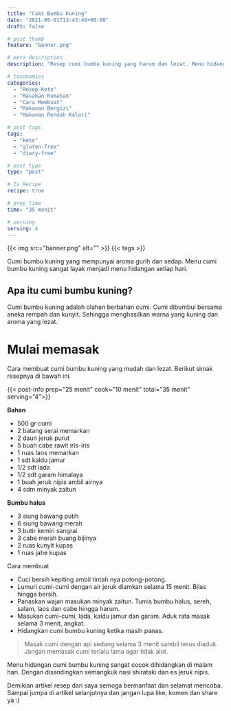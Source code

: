 ```yaml
---
title: "Cumi Bumbu Kuning"
date: "2021-05-01T13:43:40+00:00"
draft: false

# post thumb
feature: "banner.png"

# meta description
description: "Resep cumi bumbu kuning yang harum dan lezat. Menu hidangan diet keto yang menggugah selera."

# taxonomies
categories:
  - "Resep Keto"
  - "Masakan Rumahan"
  - "Cara Membuat"
  - "Makanan Bergizi"
  - "Makanan Rendah Kalori"

# post tags
tags:
  - "keto"
  - "gluten-free"
  - "diary-free"

# post type
type: "post"

# Is Recipe
recipe: true

# prep time
time: "35 menit"

# serving
serving: 4
---
```


{{< img src="banner.png" alt="" >}}
{{< tags >}}

Cumi bumbu kuning yang mempunyai aroma gurih dan sedap. Menu cumi bumbu kuning sangat layak menjadi menu hidangan setiap hari.

## Apa itu cumi bumbu kuning?

Cumi bumbu kuning adalah olahan berbahan cumi. Cumi dibumbui bersama aneka rempah dan kunyit. Sehingga menghasilkan warna yang kuning dan aroma yang lezat.

# Mulai memasak

Cara membuat cumi bumbu kuning yang mudah dan lezat. Berikut simak resepnya di bawah ini.

{{< post-info prep="25 menit" cook="10 menit" total="35 menit" serving="4">}}

__Bahan__

-   500 gr cumi
-   2 batang serai memarkan
-   2 daun jeruk purut
-   5 buah cabe rawit iris-iris
-   1 ruas laos memarkan
-   1 sdt kaldu jamur
-   1/2 sdt lada
-   1/2 sdt garam himalaya
-   1 buah jeruk nipis ambil airnya
-   4 sdm minyak zaitun

__Bumbu halus__

-   3 siung bawang putih
-   6 siung bawang merah
-   3 butir kemiri sangrai
-   3 cabe merah buang bijinya
-   2 ruas kunyit kupas
-   1 ruas jahe kupas

Cara membuat

-   Cuci bersih kepiting ambil tintah nya potong-potong.
-   Lumuri cumi-cumi dengan air jeruk diamkan selama 15 menit. Bilas hingga bersih.
-   Panaskan wajan masukan minyak zaitun. Tumis bumbu halus, sereh, salam, laos dan cabe hingga harum.
-   Masukan cumi-cumi, lada, kaldu jamur dan garam. Aduk rata masak selama 3 menit, angkat.
-   Hidangkan cumi bumbu kuning ketika masih panas.

> Masak cumi dengan api sedang selama 3 menit sambil terus diaduk. Jangan memasak cumi terlalu lama agar tidak alot.

Menu hidangan cumi bumbu kuning sangat cocok dihidangkan di malam hari. Dengan disandingkan semangkuk nasi shirataki dan es jeruk nipis.

Demikian artikel resep dari saya semoga bermanfaat dan selamat mencoba. Sampai jumpa di artikel selanjutnya dan jangan lupa like, komen dan share ya :)
